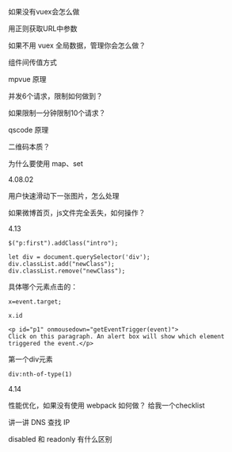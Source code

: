 如果没有vuex会怎么做



用正则获取URL中参数  



如果不用 vuex 全局数据，管理你会怎么做？

组件间传值方式



mpvue 原理

并发6个请求，限制如何做到？

如果限制一分钟限制10个请求？



qscode 原理

二维码本质？

为什么要使用 map、set



4.08.02

用户快速滑动下一张图片，怎么处理

如果微博首页，js文件完全丢失，如何操作？



4.13

```
$("p:first").addClass("intro");

let div = document.querySelector('div');
div.classList.add("newClass");
div.classList.remove("newClass");

```

具体哪个元素点击的：

```
x=event.target; 

x.id

<p id="p1" onmousedown="getEventTrigger(event)">
Click on this paragraph. An alert box will show which element triggered the event.</p>
```

第一个div元素

```
div:nth-of-type(1)
```

4.14

性能优化，如果没有使用 webpack 如何做？
给我一个checklist

讲一讲 DNS 查找 IP 

disabled 和  readonly 有什么区别

